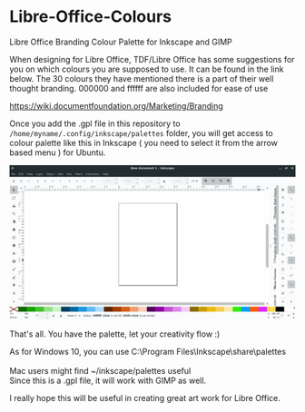 # Libre-Office-Colours
Libre Office Branding Colour Palette for Inkscape and GIMP

When designing for Libre Office, TDF/Libre Office has some suggestions for you on which colours you are supposed to use. It can be found in the link below. The 30 colours they have mentioned there is a part of their well thought branding. 000000 and ffffff are also included for ease of use

https://wiki.documentfoundation.org/Marketing/Branding

Once you add the .gpl file in this repository to `/home/myname/.config/inkscape/palettes` folder, you will get access to colour palette like this in Inkscape ( you need to select it from the arrow based menu ) for Ubuntu.

![Libre-colours](https://raw.githubusercontent.com/meetdilip/Libre-Office-Colours/master/Libre%20colours.png)

That's all. You have the palette, let your creativity flow :)

As for Windows 10, you can use C:\Program Files\Inkscape\share\palettes<br>
<br>
Mac users might find  ~/inkscape/palettes useful
<br>
Since this is a .gpl file, it will work with GIMP as well.

I really hope this will be useful in creating great art work for Libre Office. 
